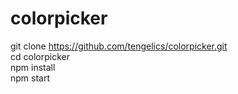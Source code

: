 # colorpicker

git clone https://github.com/tengelics/colorpicker.git </br>cd colorpicker <br/>npm install <br/>npm start
